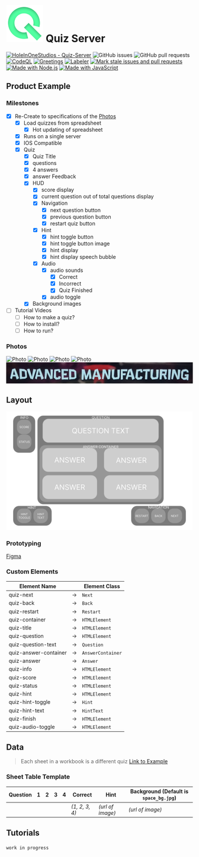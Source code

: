 # ![Logo](./docs/reference/icon.png)    Quiz Server

[![HoleInOneStudios - Quiz-Server](https://img.shields.io/static/v1?label=HoleInOneStudios&message=Quiz-Server&color=blue&logo=github)](https://github.com/HoleInOneStudios/Quiz-Server "Go to GitHub repo")
![GitHub issues](https://img.shields.io/github/issues/HoleInOneStudios/Quiz-Server)
![GitHub pull requests](https://img.shields.io/github/issues-pr/HoleInOneStudios/Quiz-Server)
[![CodeQL](https://github.com/HoleInOneStudios/Quiz-Server/actions/workflows/codeql-analysis.yml/badge.svg?branch=main)](https://github.com/HoleInOneStudios/Quiz-Server/actions/workflows/codeql-analysis.yml)
[![Greetings](https://github.com/HoleInOneStudios/Quiz-Server/actions/workflows/greetings.yml/badge.svg?branch=main)](https://github.com/HoleInOneStudios/Quiz-Server/actions/workflows/greetings.yml)
[![Labeler](https://github.com/HoleInOneStudios/Quiz-Server/actions/workflows/labeler.yml/badge.svg?branch=main)](https://github.com/HoleInOneStudios/Quiz-Server/actions/workflows/labeler.yml)
[![Mark stale issues and pull requests](https://github.com/HoleInOneStudios/Quiz-Server/actions/workflows/stale.yml/badge.svg?branch=main)](https://github.com/HoleInOneStudios/Quiz-Server/actions/workflows/stale.yml)
[![Made with Node.js](https://img.shields.io/badge/Node.js->=12-blue?logo=node.js&logoColor=white)](https://nodejs.org "Go to Node.js homepage")
[![Made with JavaScript](https://img.shields.io/badge/Made_with-JavaScript-blue?logo=javascript&logoColor=white)](https://www.javascript.com/ "Go to JavaScript homepage")

## Product Example

### Milestones

* [x] Re-Create to specifications of the [Photos](#photos)
  * [x] Load quizzes from spreadsheet
    * [x] Hot updating of spreadsheet
  * [x] Runs on a single server
  * [x] IOS Compatible
  * [x] Quiz
    * [x] Quiz Title
    * [x] questions
    * [x] 4 answers
    * [x] answer Feedback
    * [x] HUD
      * [x] score display
      * [x] current question out of total questions display
      * [x] Navigation
        * [x] next question button
        * [x] previous question button
        * [x] restart quiz button
      * [x] Hint
        * [x] hint toggle button
        * [x] hint toggle button image
        * [x] hint display
        * [x] hint display speech bubble
      * [x] Audio
        * [x] audio sounds
          * [x] Correct
          * [x] Incorrect
          * [x] Quiz Finished
        * [x] audio toggle
    * [x] Background images
* [ ] Tutorial Videos
  * [ ] How to make a quiz?
  * [ ] How to install?
  * [ ] How to run?

### Photos

![Photo](./docs/reference/20220820_115745.jpg)
![Photo](./docs/reference/20220820_115750.jpg)
![Photo](./docs/reference/20220820_115756.jpg)
![Photo](./docs/reference/20220820_120202.jpg)
![Photo](./docs/reference/COPY20220820_115756.jpg)

## Layout

![Layout](./docs/reference/Quiz-Container.svg)

### Prototyping

[Figma](https://www.figma.com/file/juw197Ed7Ec5yTbPfFytLu/Quiz-Server?node-id=0%3A1)

### Custom Elements

| Element Name          |         | Element Class     |
| --------------------- | ------- | ----------------- |
| quiz-next             | &#8594; | `Next`            |
| quiz-back             | &#8594; | `Back`            |
| quiz-restart          | &#8594; | `Restart`         |
| quiz-container        | &#8594; | `HTMLElement`     |
| quiz-title            | &#8594; | `HTMLElement`     |
| quiz-question         | &#8594; | `HTMLElement`     |
| quiz-question-text    | &#8594; | `Question`        |
| quiz-answer-container | &#8594; | `AnswerContainer` |
| quiz-answer           | &#8594; | `Answer`          |
| quiz-info             | &#8594; | `HTMLElement`     |
| quiz-score            | &#8594; | `HTMLElement`     |
| quiz-status           | &#8594; | `HTMLElement`     |
| quiz-hint             | &#8594; | `HTMLElement`     |
| quiz-hint-toggle      | &#8594; | `Hint`            |
| quiz-hint-text        | &#8594; | `HintText`        |
| quiz-finish           | &#8594; | `HTMLElement`     |
| quiz-audio-toggle     | &#8594; | `HTMLElement`     |

## Data

> Each sheet in a workbook is a different quiz
> [Link to Example](./src/data/data.xlsx)

### Sheet Table Template

| Question | 1   | 2   | 3   | 4   | Correct        | Hint             | Background (Default is `space_bg.jpg`) |
| -------- | --- | --- | --- | --- | -------------- | ---------------- | -------------------------------------- |
|          |     |     |     |     | *(1, 2, 3, 4)* | *(url of image)* | *(url of image)*                       |

## Tutorials

`work in progress`
